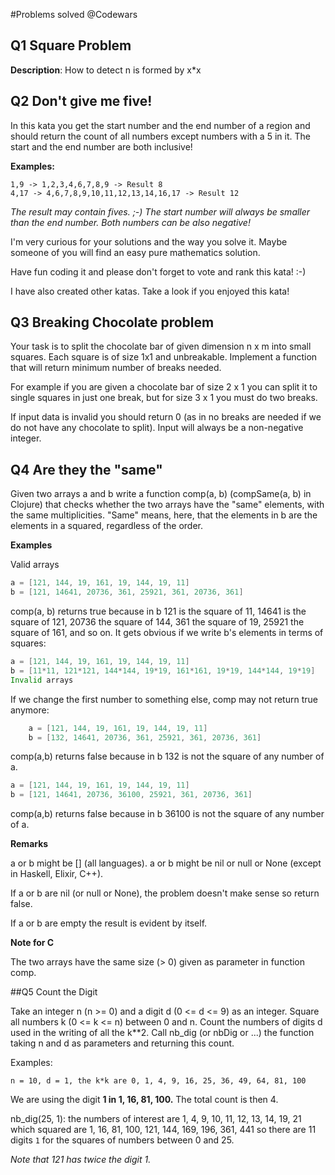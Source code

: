 #Problems solved @Codewars

## Q1 Square Problem

**Description**: How to detect n is formed by x*x 


## Q2 Don't give me five!

In this kata you get the start number and the end number of a region and should return the count of all numbers except numbers with a 5 in it. The start and the end number are both inclusive!

**Examples:**

	1,9 -> 1,2,3,4,6,7,8,9 -> Result 8
	4,17 -> 4,6,7,8,9,10,11,12,13,14,16,17 -> Result 12

*The result may contain fives. ;-)
The start number will always be smaller than the end number. Both numbers can be also negative!*

I'm very curious for your solutions and the way you solve it. Maybe someone of you will find an easy pure mathematics solution.

Have fun coding it and please don't forget to vote and rank this kata! :-)

I have also created other katas. Take a look if you enjoyed this kata!

## Q3 Breaking Chocolate problem

Your task is to split the chocolate bar of given dimension n x m into small squares. Each square is of size 1x1 and unbreakable. Implement a function that will return minimum number of breaks needed.

For example if you are given a chocolate bar of size 2 x 1 you can split it to single squares in just one break, but for size 3 x 1 you must do two breaks.

If input data is invalid you should return 0 (as in no breaks are needed if we do not have any chocolate to split). Input will always be a non-negative integer.

## Q4 Are they the "same"

Given two arrays a and b write a function comp(a, b) (compSame(a, b) in Clojure) that checks whether the two arrays have the "same" elements, with the same multiplicities. "Same" means, here, that the elements in b are the elements in a squared, regardless of the order.

**Examples**

Valid arrays

~~~java
a = [121, 144, 19, 161, 19, 144, 19, 11]  
b = [121, 14641, 20736, 361, 25921, 361, 20736, 361]

~~~

comp(a, b) returns true because in b 121 is the square of 11, 14641 is the square of 121, 20736 the square of 144, 361 the square of 19, 25921 the square of 161, and so on. It gets obvious if we write b's elements in terms of squares:

~~~java
a = [121, 144, 19, 161, 19, 144, 19, 11] 
b = [11*11, 121*121, 144*144, 19*19, 161*161, 19*19, 144*144, 19*19]
Invalid arrays
~~~

If we change the first number to something else, comp may not return true anymore:

~~~java
	a = [121, 144, 19, 161, 19, 144, 19, 11]  
	b = [132, 14641, 20736, 361, 25921, 361, 20736, 361]
~~~
comp(a,b) returns false because in b 132 is not the square of any number of a.

~~~java
a = [121, 144, 19, 161, 19, 144, 19, 11]  
b = [121, 14641, 20736, 36100, 25921, 361, 20736, 361]

~~~

comp(a,b) returns false because in b 36100 is not the square of any number of a.

**Remarks**

a or b might be [] (all languages). a or b might be nil or null or None (except in Haskell, Elixir, C++).

If a or b are nil (or null or None), the problem doesn't make sense so return false.

If a or b are empty the result is evident by itself.

**Note for C**

The two arrays have the same size (> 0) given as parameter in function comp.

##Q5 Count the Digit

Take an integer n (n >= 0) and a digit d (0 <= d <= 9) as an integer. Square all numbers k (0 <= k <= n) between 0 and n. Count the numbers of digits d used in the writing of all the k**2. Call nb_dig (or nbDig or ...) the function taking n and d as parameters and returning this count.

Examples:

	n = 10, d = 1, the k*k are 0, 1, 4, 9, 16, 25, 36, 49, 64, 81, 100

We are using the digit **1 in 1, 16, 81, 100.** The total count is then 4.

nb_dig(25, 1):
the numbers of interest are
1, 4, 9, 10, 11, 12, 13, 14, 19, 21 which squared are 1, 16, 81, 100, 121, 144, 169, 196, 361, 441
so there are 11 digits `1` for the squares of numbers between 0 and 25.

*Note that 121 has twice the digit 1.*


